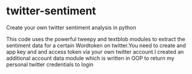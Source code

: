 # twitter-sentiment
Create your own twitter sentiment analysis in python

This code uses the powerful tweepy and textblob modules to extract the sentiment data for a certain Wordtoken on twitter.You need to create and app key and and access token via your own twitter account.I created an additional account data module which is written in OOP to return my personal twitter credentials to login
